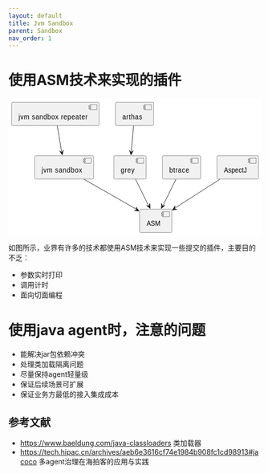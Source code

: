 ```yaml
---
layout: default
title: Jvm Sandbox
parent: Sandbox
nav_order: 1
---
```


# 使用ASM技术来实现的插件
<?xml version="1.0" encoding="us-ascii" standalone="no"?><svg xmlns="http://www.w3.org/2000/svg" xmlns:xlink="http://www.w3.org/1999/xlink" contentStyleType="text/css" height="272px" preserveAspectRatio="none" style="width:549px;height:272px;background:#FFFFFF;" version="1.1" viewBox="0 0 549 272" width="549px" zoomAndPan="magnify"><defs/><g><!--entity asm--><g id="elem_asm"><rect fill="#F1F1F1" height="46.4883" rx="2.5" ry="2.5" style="stroke:#181818;stroke-width:0.5;" width="70" x="285" y="219.97"/><rect fill="#F1F1F1" height="10" style="stroke:#181818;stroke-width:0.5;" width="15" x="335" y="224.97"/><rect fill="#F1F1F1" height="2" style="stroke:#181818;stroke-width:0.5;" width="4" x="333" y="226.97"/><rect fill="#F1F1F1" height="2" style="stroke:#181818;stroke-width:0.5;" width="4" x="333" y="230.97"/><text fill="#000000" font-family="sans-serif" font-size="14" lengthAdjust="spacing" textLength="30" x="300" y="253.5052">ASM</text></g><!--entity jsandbox--><g id="elem_jsandbox"><rect fill="#F1F1F1" height="46.4883" rx="2.5" ry="2.5" style="stroke:#181818;stroke-width:0.5;" width="128" x="57" y="113.48"/><rect fill="#F1F1F1" height="10" style="stroke:#181818;stroke-width:0.5;" width="15" x="165" y="118.48"/><rect fill="#F1F1F1" height="2" style="stroke:#181818;stroke-width:0.5;" width="4" x="163" y="120.48"/><rect fill="#F1F1F1" height="2" style="stroke:#181818;stroke-width:0.5;" width="4" x="163" y="124.48"/><text fill="#000000" font-family="sans-serif" font-size="14" lengthAdjust="spacing" textLength="88" x="72" y="147.0152">jvm sandbox</text></g><!--entity repeater--><g id="elem_repeater"><rect fill="#F1F1F1" height="46.4883" rx="2.5" ry="2.5" style="stroke:#181818;stroke-width:0.5;" width="190" x="7" y="7"/><rect fill="#F1F1F1" height="10" style="stroke:#181818;stroke-width:0.5;" width="15" x="177" y="12"/><rect fill="#F1F1F1" height="2" style="stroke:#181818;stroke-width:0.5;" width="4" x="175" y="14"/><rect fill="#F1F1F1" height="2" style="stroke:#181818;stroke-width:0.5;" width="4" x="175" y="18"/><text fill="#000000" font-family="sans-serif" font-size="14" lengthAdjust="spacing" textLength="150" x="22" y="40.5352">jvm sandbox repeater</text></g><!--entity arthas--><g id="elem_arthas"><rect fill="#F1F1F1" height="46.4883" rx="2.5" ry="2.5" style="stroke:#181818;stroke-width:0.5;" width="83" x="232.5" y="7"/><rect fill="#F1F1F1" height="10" style="stroke:#181818;stroke-width:0.5;" width="15" x="295.5" y="12"/><rect fill="#F1F1F1" height="2" style="stroke:#181818;stroke-width:0.5;" width="4" x="293.5" y="14"/><rect fill="#F1F1F1" height="2" style="stroke:#181818;stroke-width:0.5;" width="4" x="293.5" y="18"/><text fill="#000000" font-family="sans-serif" font-size="14" lengthAdjust="spacing" textLength="43" x="247.5" y="40.5352">arthas</text></g><!--entity grey--><g id="elem_grey"><rect fill="#F1F1F1" height="46.4883" rx="2.5" ry="2.5" style="stroke:#181818;stroke-width:0.5;" width="70" x="229" y="113.48"/><rect fill="#F1F1F1" height="10" style="stroke:#181818;stroke-width:0.5;" width="15" x="279" y="118.48"/><rect fill="#F1F1F1" height="2" style="stroke:#181818;stroke-width:0.5;" width="4" x="277" y="120.48"/><rect fill="#F1F1F1" height="2" style="stroke:#181818;stroke-width:0.5;" width="4" x="277" y="124.48"/><text fill="#000000" font-family="sans-serif" font-size="14" lengthAdjust="spacing" textLength="30" x="244" y="147.0152">grey</text></g><!--entity btrace--><g id="elem_btrace"><rect fill="#F1F1F1" height="46.4883" rx="2.5" ry="2.5" style="stroke:#181818;stroke-width:0.5;" width="83" x="334.5" y="113.48"/><rect fill="#F1F1F1" height="10" style="stroke:#181818;stroke-width:0.5;" width="15" x="397.5" y="118.48"/><rect fill="#F1F1F1" height="2" style="stroke:#181818;stroke-width:0.5;" width="4" x="395.5" y="120.48"/><rect fill="#F1F1F1" height="2" style="stroke:#181818;stroke-width:0.5;" width="4" x="395.5" y="124.48"/><text fill="#000000" font-family="sans-serif" font-size="14" lengthAdjust="spacing" textLength="43" x="349.5" y="147.0152">btrace</text></g><!--entity AspectJ--><g id="elem_AspectJ"><rect fill="#F1F1F1" height="46.4883" rx="2.5" ry="2.5" style="stroke:#181818;stroke-width:0.5;" width="90" x="453" y="113.48"/><rect fill="#F1F1F1" height="10" style="stroke:#181818;stroke-width:0.5;" width="15" x="523" y="118.48"/><rect fill="#F1F1F1" height="2" style="stroke:#181818;stroke-width:0.5;" width="4" x="521" y="120.48"/><rect fill="#F1F1F1" height="2" style="stroke:#181818;stroke-width:0.5;" width="4" x="521" y="124.48"/><text fill="#000000" font-family="sans-serif" font-size="14" lengthAdjust="spacing" textLength="50" x="468" y="147.0152">AspectJ</text></g><!--link repeater to jsandbox--><g id="link_repeater_jsandbox"><path d="M106.12,53.91 C108.99,69.66 112.82,90.75 115.88,107.57 " fill="none" id="repeater-to-jsandbox" style="stroke:#181818;stroke-width:1.0;"/><polygon fill="#181818" points="116.89,112.1,119.2302,102.5332,116.0031,107.1793,111.3571,103.9522,116.89,112.1" style="stroke:#181818;stroke-width:1.0;"/></g><!--link arthas to grey--><g id="link_arthas_grey"><path d="M271.83,53.91 C270.34,69.52 268.34,90.38 266.74,107.13 " fill="none" id="arthas-to-grey" style="stroke:#181818;stroke-width:1.0;"/><polygon fill="#181818" points="266.17,112.1,271.0018,103.5178,266.642,107.1223,263.0375,102.7626,266.17,112.1" style="stroke:#181818;stroke-width:1.0;"/></g><!--link grey to asm--><g id="link_grey_asm"><path d="M276.15,160.4 C284.66,176.28 296.09,197.6 305.14,214.5 " fill="none" id="grey-to-asm" style="stroke:#181818;stroke-width:1.0;"/><polygon fill="#181818" points="307.87,218.59,307.1212,208.7696,305.4978,214.1886,300.0789,212.5652,307.87,218.59" style="stroke:#181818;stroke-width:1.0;"/></g><!--link jsandbox to asm--><g id="link_jsandbox_asm"><path d="M164.18,160.4 C198.36,178.35 245.76,203.23 279.28,220.84 " fill="none" id="jsandbox-to-asm" style="stroke:#181818;stroke-width:1.0;"/><polygon fill="#181818" points="283.54,223.6,277.4356,215.871,279.1145,221.273,273.7125,222.9519,283.54,223.6" style="stroke:#181818;stroke-width:1.0;"/></g><!--link btrace to asm--><g id="link_btrace_asm"><path d="M363.85,160.4 C355.34,176.28 343.91,197.6 334.86,214.5 " fill="none" id="btrace-to-asm" style="stroke:#181818;stroke-width:1.0;"/><polygon fill="#181818" points="332.13,218.59,339.9211,212.5652,334.5022,214.1886,332.8788,208.7696,332.13,218.59" style="stroke:#181818;stroke-width:1.0;"/></g><!--link AspectJ to asm--><g id="link_AspectJ_asm"><path d="M459.38,160.4 C430.09,177.59 389.95,201.15 360.27,218.58 " fill="none" id="AspectJ-to-asm" style="stroke:#181818;stroke-width:1.0;"/><polygon fill="#181818" points="356.23,221.54,366.0173,220.4401,360.5437,219.0118,361.9721,213.5382,356.23,221.54" style="stroke:#181818;stroke-width:1.0;"/></g><!--SRC=[LOuz2iCm34Ptdq8No1K2MGkTEfOCYYCI0lv15Y6zVIedTbtGeE_fuo4RN0oUlC3mUWAcxpZptdO72VqyXMDKkDtXxm9CaL28SwK4OwiHMLPC3LYOFg1bNHe-2QEb1WmfafM7CSKANTV_lhZ4cMLJzchIvqkhWijUu-qk-GG0]--></g></svg>

如图所示，业界有许多的技术都使用ASM技术来实现一些提交的插件，主要目的不乏：
- 参数实时打印
- 调用计时
- 面向切面编程

# 使用java agent时，注意的问题
- 能解决jar包依赖冲突
- 处理类加载隔离问题
- 尽量保持agent轻量级
- 保证后续场景可扩展
- 保证业务方最低的接入集成成本

##  参考文献

- https://www.baeldung.com/java-classloaders 类加载器
- https://tech.hipac.cn/archives/aeb6e3616cf74e1984b908fc1cd98913#jacoco 多agent治理在海拍客的应用与实践
